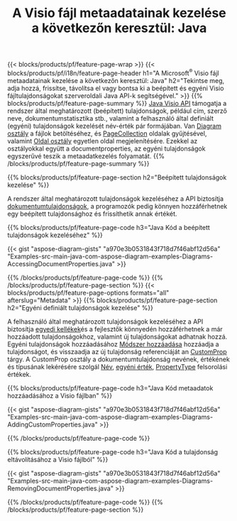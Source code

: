 ﻿---
title: "A Visio fájl metaadatainak kezelése a következőn keresztül: Java"
url: /hu/java/metadata/
description: Tekintse meg, adja hozzá, szerkessze, távolítsa el vagy bontsa ki Visio fájl metaadatait néhány soros Java kóddal
---
{{< blocks/products/pf/feature-page-wrap >}}
{{< blocks/products/pf/i18n/feature-page-header h1="A Microsoft<sup>&reg;</sup> Visio fájl metaadatainak kezelése a következőn keresztül: Java" h2="Tekintse meg, adja hozzá, frissítse, távolítsa el vagy bontsa ki a beépített és egyéni Visio fájltulajdonságokat szerveroldali Java API-k segítségével." >}}
{{% blocks/products/pf/feature-page-summary %}}
[Java Visio API](/diagram/java/) támogatja a rendszer által meghatározott (beépített) tulajdonságok, például cím, szerző neve, dokumentumstatisztika stb., valamint a felhasználó által definiált (egyéni) tulajdonságok kezelését név-érték pár formájában. Van [Diagram osztály](https://apireference.aspose.com/diagram/java/com.aspose.diagram/diagram) a fájlok betöltéséhez, és [PageCollection](https://apireference.aspose.com/diagram/java/com.aspose.diagram/pagecollection) oldalak gyűjtésével, valamint [Oldal osztály](https://apireference.aspose.com/diagram/java/com.aspose.diagram/page) egyetlen oldal megjelenítésére. Ezekkel az osztályokkal együtt a documentproperties, az egyéni tulajdonságok egyszerűvé teszik a metaadatkezelés folyamatát. 
{{% /blocks/products/pf/feature-page-summary %}}

{{% blocks/products/pf/feature-page-section h2="Beépített tulajdonságok kezelése" %}}

A rendszer által meghatározott tulajdonságok kezeléséhez a API biztosítja [dokumentumtulajdonságok](https://apireference.aspose.com/diagram/java/com.aspose.diagram/documentproperties), a programozók pedig könnyen hozzáférhetnek egy beépített tulajdonsághoz és frissíthetik annak értékét. 

{{% blocks/products/pf/feature-page-code h3="Java Kód a beépített tulajdonságok kezeléséhez" %}}

{{< gist "aspose-diagram-gists" "a970e3b0531843f718d7f46abf12d56a" "Examples-src-main-java-com-aspose-diagram-examples-Diagrams-AccessingDocumentProperties.java" >}}

{{% /blocks/products/pf/feature-page-code %}}
{{% /blocks/products/pf/feature-page-section %}}
{{< blocks/products/pf/feature-page-options formats="all" afterslug="Metadata" >}}
{{% blocks/products/pf/feature-page-section h2="Egyéni definiált tulajdonságok kezelése" %}}

A felhasználó által meghatározott tulajdonságok kezeléséhez a API biztosítja [egyedi kellékek](https://apireference.aspose.com/diagram/java/com.aspose.diagram/documentproperties#CustomProps)és a fejlesztők könnyedén hozzáférhetnek a már hozzáadott tulajdonságokhoz, valamint új tulajdonságokat adhatnak hozzá. Egyéni tulajdonságok hozzáadásához [Módszer hozzáadása](https://apireference.aspose.com/diagram/java/com.aspose.diagram/custompropcollection#add(com.aspose.diagram.CustomProp)) hozzáadja a tulajdonságot, és visszaadja az új tulajdonság referenciáját an [CustomProp](https://apireference.aspose.com/diagram/java/com.aspose.diagram/customprop) tárgy. A CustomProp osztály a dokumentumtulajdonság nevének, értékének és típusának lekérésére szolgál [Név](https://apireference.aspose.com/diagram/java/com.aspose.diagram/customprop#Name), [egyéni érték](https://apireference.aspose.com/diagram/java/com.aspose.diagram/customprop#CustomValue), [PropertyType](https://apireference.aspose.com/diagram/java/com.aspose.diagram/customprop#PropType) felsorolási értékek. 
 
{{% blocks/products/pf/feature-page-code h3="Java Kód metaadatok hozzáadásához a Visio fájlban" %}}

{{< gist "aspose-diagram-gists" "a970e3b0531843f718d7f46abf12d56a" "Examples-src-main-java-com-aspose-diagram-examples-Diagrams-AddingCustomProperties.java" >}}

{{% /blocks/products/pf/feature-page-code %}}


{{% blocks/products/pf/feature-page-code h3="Java Kód a tulajdonság eltávolításához a Visio fájlból" %}}

{{< gist "aspose-diagram-gists" "a970e3b0531843f718d7f46abf12d56a" "Examples-src-main-java-com-aspose-diagram-examples-Diagrams-RemovingDocumentProperties.java" >}}

{{% /blocks/products/pf/feature-page-code %}}
{{% /blocks/products/pf/feature-page-section %}}
